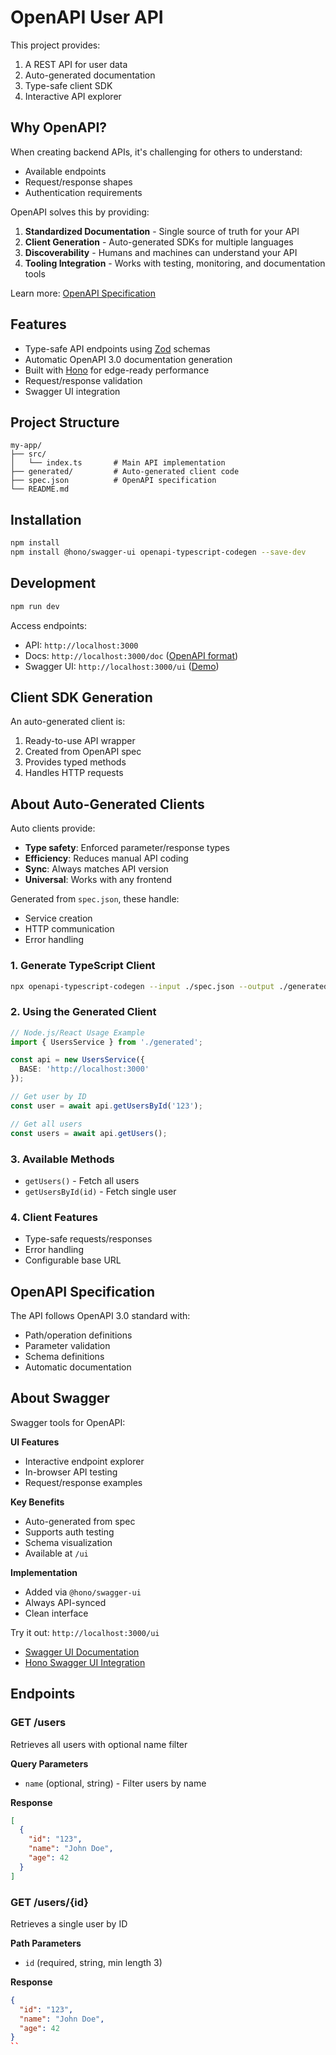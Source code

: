 # OpenAPI User API

This project provides:
1. A REST API for user data
2. Auto-generated documentation
3. Type-safe client SDK
4. Interactive API explorer

## Why OpenAPI?

When creating backend APIs, it's challenging for others to understand:
- Available endpoints
- Request/response shapes
- Authentication requirements

OpenAPI solves this by providing:
1. **Standardized Documentation** - Single source of truth for your API
2. **Client Generation** - Auto-generated SDKs for multiple languages
3. **Discoverability** - Humans and machines can understand your API
4. **Tooling Integration** - Works with testing, monitoring, and documentation tools

Learn more: [OpenAPI Specification](https://spec.openapis.org/oas/latest.html)

## Features

- Type-safe API endpoints using [Zod](https://zod.dev/) schemas
- Automatic OpenAPI 3.0 documentation generation
- Built with [Hono](https://hono.dev/) for edge-ready performance
- Request/response validation
- Swagger UI integration

## Project Structure

```
my-app/
├── src/
│   └── index.ts       # Main API implementation
├── generated/         # Auto-generated client code
├── spec.json          # OpenAPI specification
└── README.md
```

## Installation

```bash
npm install
npm install @hono/swagger-ui openapi-typescript-codegen --save-dev
```

## Development

```bash
npm run dev
```

Access endpoints:
- API: `http://localhost:3000`
- Docs: `http://localhost:3000/doc` ([OpenAPI format](https://swagger.io/specification/))
- Swagger UI: `http://localhost:3000/ui` ([Demo](https://petstore.swagger.io/))

## Client SDK Generation

An auto-generated client is:
1. Ready-to-use API wrapper
2. Created from OpenAPI spec
3. Provides typed methods
4. Handles HTTP requests

## About Auto-Generated Clients

Auto clients provide:
- **Type safety**: Enforced parameter/response types
- **Efficiency**: Reduces manual API coding
- **Sync**: Always matches API version
- **Universal**: Works with any frontend

Generated from `spec.json`, these handle:
- Service creation
- HTTP communication
- Error handling

### 1. Generate TypeScript Client
```bash
npx openapi-typescript-codegen --input ./spec.json --output ./generated
```

### 2. Using the Generated Client

```typescript
// Node.js/React Usage Example
import { UsersService } from './generated';

const api = new UsersService({
  BASE: 'http://localhost:3000'
});

// Get user by ID
const user = await api.getUsersById('123'); 

// Get all users
const users = await api.getUsers();
```

### 3. Available Methods
- `getUsers()` - Fetch all users
- `getUsersById(id)` - Fetch single user

### 4. Client Features
- Type-safe requests/responses
- Error handling
- Configurable base URL

## OpenAPI Specification

The API follows OpenAPI 3.0 standard with:
- Path/operation definitions
- Parameter validation
- Schema definitions
- Automatic documentation

## About Swagger

Swagger tools for OpenAPI:

**UI Features**
- Interactive endpoint explorer
- In-browser API testing
- Request/response examples

**Key Benefits**
- Auto-generated from spec
- Supports auth testing
- Schema visualization
- Available at `/ui`

**Implementation**
- Added via `@hono/swagger-ui`
- Always API-synced
- Clean interface

Try it out: `http://localhost:3000/ui`

- [Swagger UI Documentation](https://swagger.io/tools/swagger-ui/)
- [Hono Swagger UI Integration](https://hono.dev/snippets/swagger-ui)

## Endpoints

### GET /users

Retrieves all users with optional name filter

**Query Parameters**
- `name` (optional, string) - Filter users by name

**Response**
```json
[
  {
    "id": "123",
    "name": "John Doe",
    "age": 42
  }
]
```

### GET /users/{id}

Retrieves a single user by ID

**Path Parameters**
- `id` (required, string, min length 3)

**Response**
```json
{
  "id": "123",
  "name": "John Doe",
  "age": 42
}
``
